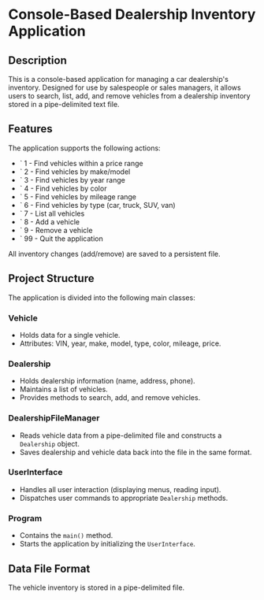 # Console-Based Dealership Inventory Application

## Description

This is a console-based application for managing a car dealership's inventory. Designed for use by salespeople or sales managers, it allows users to search, list, add, and remove vehicles from a dealership inventory stored in a pipe-delimited text file.

## Features

The application supports the following actions:

- ` 1 - Find vehicles within a price range
- ` 2 - Find vehicles by make/model
- ` 3 - Find vehicles by year range
- ` 4 - Find vehicles by color
- ` 5 - Find vehicles by mileage range
- ` 6 - Find vehicles by type (car, truck, SUV, van)
- ` 7 - List all vehicles
- ` 8 - Add a vehicle
- ` 9 - Remove a vehicle
- ` 99 - Quit the application

All inventory changes (add/remove) are saved to a persistent file.

## Project Structure

The application is divided into the following main classes:

### Vehicle
- Holds data for a single vehicle.
- Attributes: VIN, year, make, model, type, color, mileage, price.

### Dealership
- Holds dealership information (name, address, phone).
- Maintains a list of vehicles.
- Provides methods to search, add, and remove vehicles.

### DealershipFileManager
- Reads vehicle data from a pipe-delimited file and constructs a `Dealership` object.
- Saves dealership and vehicle data back into the file in the same format.

### UserInterface
- Handles all user interaction (displaying menus, reading input).
- Dispatches user commands to appropriate `Dealership` methods.

### Program
- Contains the `main()` method.
- Starts the application by initializing the `UserInterface`.

## Data File Format

The vehicle inventory is stored in a pipe-delimited file.


